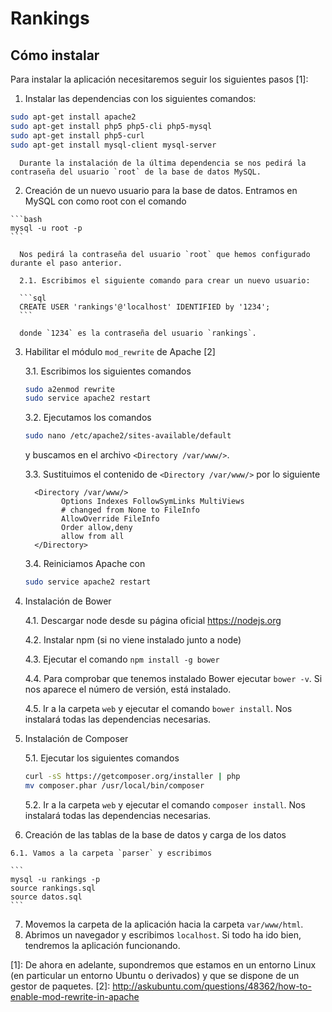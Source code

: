 # Rankings

## Cómo instalar

Para instalar la aplicación necesitaremos seguir los siguientes pasos [1]:

  1. Instalar las dependencias con los siguientes comandos:
  
   ```bash
   sudo apt-get install apache2
   sudo apt-get install php5 php5-cli php5-mysql
   sudo apt-get install php5-curl
   sudo apt-get install mysql-client mysql-server
   ```
   
      Durante la instalación de la última dependencia se nos pedirá la contraseña del usuario `root` de la base de datos MySQL.

  2. Creación de un nuevo usuario para la base de datos. Entramos en MySQL con como root con el comando
  
    ```bash
    mysql -u root -p
    ```
    
      Nos pedirá la contraseña del usuario `root` que hemos configurado durante el paso anterior.
      
      2.1. Escribimos el siguiente comando para crear un nuevo usuario:
      
      ```sql
      CREATE USER 'rankings'@'localhost' IDENTIFIED by '1234';
      ```
      
      donde `1234` es la contraseña del usuario `rankings`.
      
  3. Habilitar el módulo `mod_rewrite` de Apache [2]
      
      3.1. Escribimos los siguientes comandos

      ```bash
      sudo a2enmod rewrite
      sudo service apache2 restart
      ```
    
      3.2. Ejecutamos los comandos
      
      ```bash
     sudo nano /etc/apache2/sites-available/default
      ```
      
      y buscamos en el archivo `<Directory /var/www/>`.
      
      3.3. Sustituimos el contenido de `<Directory /var/www/>` por lo siguiente
    
      ```
        <Directory /var/www/>
              Options Indexes FollowSymLinks MultiViews
              # changed from None to FileInfo
              AllowOverride FileInfo
              Order allow,deny
              allow from all
        </Directory>
      ```
      
      3.4. Reiniciamos Apache con 
      
      ```bash
      sudo service apache2 restart
      ```
  
  4. Instalación de Bower

      4.1. Descargar node desde su página oficial https://nodejs.org
      
      4.2. Instalar npm (si no viene instalado junto a node)
      
      4.3. Ejecutar el comando `npm install -g bower`
      
      4.4. Para comprobar que tenemos instalado Bower ejecutar `bower -v`. Si nos aparece el número de versión, está instalado.
      
      4.5. Ir a la carpeta `web` y ejecutar el comando `bower install`. Nos instalará todas las dependencias necesarias.
      
  5. Instalación de Composer
  
      5.1. Ejecutar los siguientes comandos

      ```bash
      curl -sS https://getcomposer.org/installer | php
      mv composer.phar /usr/local/bin/composer
      ```
      
      5.2. Ir a la carpeta `web` y ejecutar el comando `composer install`. Nos instalará todas las dependencias necesarias.
      
  6. Creación de las tablas de la base de datos y carga de los datos
  
    6.1. Vamos a la carpeta `parser` y escribimos 

    ```
    mysql -u rankings -p
    source rankings.sql
    source datos.sql
    ```
  7. Movemos la carpeta de la aplicación hacia la carpeta `var/www/html`.
  8. Abrimos un navegador y escribimos `localhost`. Si todo ha ido bien, tendremos la aplicación funcionando.




[1]: De ahora en adelante, supondremos que estamos en un entorno Linux (en particular un entorno Ubuntu o derivados) y que se dispone de un gestor de paquetes.
[2]: http://askubuntu.com/questions/48362/how-to-enable-mod-rewrite-in-apache
